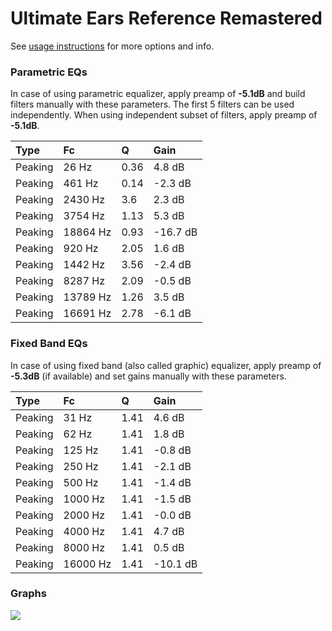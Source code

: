# Ultimate Ears Reference Remastered
See [usage instructions](https://github.com/jaakkopasanen/AutoEq#usage) for more options and info.

### Parametric EQs
In case of using parametric equalizer, apply preamp of **-5.1dB** and build filters manually
with these parameters. The first 5 filters can be used independently.
When using independent subset of filters, apply preamp of **-5.1dB**.

| Type    | Fc       |    Q | Gain     |
|:--------|:---------|:-----|:---------|
| Peaking | 26 Hz    | 0.36 | 4.8 dB   |
| Peaking | 461 Hz   | 0.14 | -2.3 dB  |
| Peaking | 2430 Hz  | 3.6  | 2.3 dB   |
| Peaking | 3754 Hz  | 1.13 | 5.3 dB   |
| Peaking | 18864 Hz | 0.93 | -16.7 dB |
| Peaking | 920 Hz   | 2.05 | 1.6 dB   |
| Peaking | 1442 Hz  | 3.56 | -2.4 dB  |
| Peaking | 8287 Hz  | 2.09 | -0.5 dB  |
| Peaking | 13789 Hz | 1.26 | 3.5 dB   |
| Peaking | 16691 Hz | 2.78 | -6.1 dB  |

### Fixed Band EQs
In case of using fixed band (also called graphic) equalizer, apply preamp of **-5.3dB**
(if available) and set gains manually with these parameters.

| Type    | Fc       |    Q | Gain     |
|:--------|:---------|:-----|:---------|
| Peaking | 31 Hz    | 1.41 | 4.6 dB   |
| Peaking | 62 Hz    | 1.41 | 1.8 dB   |
| Peaking | 125 Hz   | 1.41 | -0.8 dB  |
| Peaking | 250 Hz   | 1.41 | -2.1 dB  |
| Peaking | 500 Hz   | 1.41 | -1.4 dB  |
| Peaking | 1000 Hz  | 1.41 | -1.5 dB  |
| Peaking | 2000 Hz  | 1.41 | -0.0 dB  |
| Peaking | 4000 Hz  | 1.41 | 4.7 dB   |
| Peaking | 8000 Hz  | 1.41 | 0.5 dB   |
| Peaking | 16000 Hz | 1.41 | -10.1 dB |

### Graphs
![](https://raw.githubusercontent.com/jaakkopasanen/AutoEq/master/results/crinacle/usound/Ultimate%20Ears%20Reference%20Remastered/Ultimate%20Ears%20Reference%20Remastered.png)